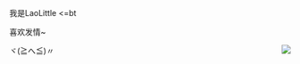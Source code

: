 我是LaoLittle <=bt

喜欢发情~

ヾ(≧へ≦)〃
<a href="#">
    <img align="right" src="https://github-readme-stats.vercel.app/api/top-langs/?username=LaoLittle&layout=compact&hide_border=true">
</a>
